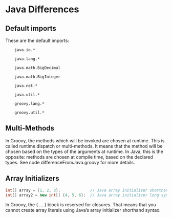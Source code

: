 # Java Differences

## Default imports
These are the default imports:
```
    java.io.*

    java.lang.*

    java.math.BigDecimal

    java.math.BigInteger

    java.net.*

    java.util.*

    groovy.lang.*

    groovy.util.*
```

## Multi-Methods
In Groovy, the methods which will be invoked are chosen at runtime. This is called runtime dispatch or multi-methods. It means that the method will be chosen based on the types of the arguments at runtime. In Java, this is the opposite: methods are chosen at compile time, based on the declared types.
See code differenceFromJava.groovy for more details.

## Array Initializers
```java
int[] array = {1, 2, 3};             // Java array initializer shorthand syntax
int[] array2 = new int[] {4, 5, 6};  // Java array initializer long syntax
```

In Groovy, the { …​ } block is reserved for closures. That means that you cannot create array literals using Java’s array initializer shorthand syntax.

